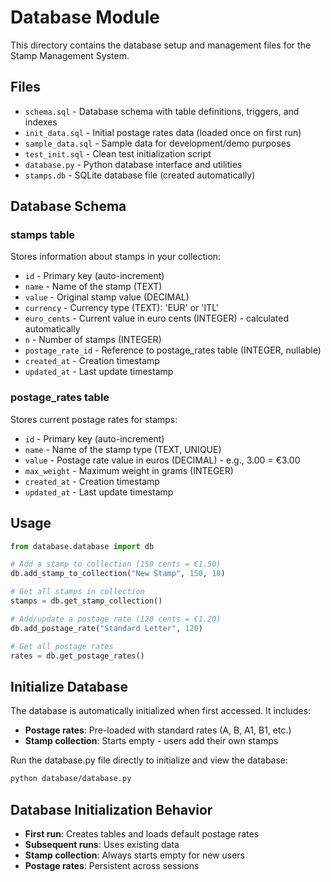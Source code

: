 # Database Module

This directory contains the database setup and management files for the Stamp Management System.

## Files

- `schema.sql` - Database schema with table definitions, triggers, and indexes
- `init_data.sql` - Initial postage rates data (loaded once on first run)
- `sample_data.sql` - Sample data for development/demo purposes  
- `test_init.sql` - Clean test initialization script
- `database.py` - Python database interface and utilities
- `stamps.db` - SQLite database file (created automatically)

## Database Schema

### stamps table
Stores information about stamps in your collection:
- `id` - Primary key (auto-increment)
- `name` - Name of the stamp (TEXT)
- `value` - Original stamp value (DECIMAL) 
- `currency` - Currency type (TEXT): 'EUR' or 'ITL'
- `euro_cents` - Current value in euro cents (INTEGER) - calculated automatically
- `n` - Number of stamps (INTEGER)
- `postage_rate_id` - Reference to postage_rates table (INTEGER, nullable)
- `created_at` - Creation timestamp
- `updated_at` - Last update timestamp

### postage_rates table
Stores current postage rates for stamps:
- `id` - Primary key (auto-increment)
- `name` - Name of the stamp type (TEXT, UNIQUE)
- `value` - Postage rate value in euros (DECIMAL) - e.g., 3.00 = €3.00
- `max_weight` - Maximum weight in grams (INTEGER)
- `created_at` - Creation timestamp
- `updated_at` - Last update timestamp

## Usage

```python
from database.database import db

# Add a stamp to collection (150 cents = €1.50)
db.add_stamp_to_collection("New Stamp", 150, 10)

# Get all stamps in collection
stamps = db.get_stamp_collection()

# Add/update a postage rate (120 cents = €1.20)
db.add_postage_rate("Standard Letter", 120)

# Get all postage rates
rates = db.get_postage_rates()
```

## Initialize Database

The database is automatically initialized when first accessed. It includes:
- **Postage rates**: Pre-loaded with standard rates (A, B, A1, B1, etc.)
- **Stamp collection**: Starts empty - users add their own stamps

Run the database.py file directly to initialize and view the database:

```bash
python database/database.py
```

## Database Initialization Behavior

- **First run**: Creates tables and loads default postage rates
- **Subsequent runs**: Uses existing data
- **Stamp collection**: Always starts empty for new users
- **Postage rates**: Persistent across sessions
